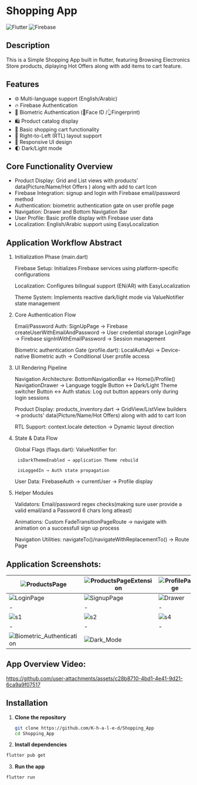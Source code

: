 # Shopping App

![Flutter](https://img.shields.io/badge/Flutter-%2302569B.svg?style=for-the-badge&logo=Flutter&logoColor=white)
![Firebase](https://img.shields.io/badge/Firebase-039BE5?style=for-the-badge&logo=Firebase&logoColor=white)

## Description
This is a Simple Shopping App built in flutter,
featuring Browsing Electronics Store products, diplaying Hot Offers along with add items to cart feature.

## Features

- 🌐 Multi-language support (English/Arabic)
- 🔥 Firebase Authentication
- 🔐 Biometric Authentication (👤Face ID /👆Fingerprint) 
- 🛍 Product catalog display
- 🛒 Basic shopping cart functionality
- 🔄 Right-to-Left (RTL) layout support
- 🎨 Responsive UI design
- 🌓 Dark/Light mode

## Core Functionality Overview
 - Product Display: Grid and List views with products' data(Picture/Name/Hot Offers ) along with add to cart Icon
 - Firebase Integration: signup and login with Firebase email/password method
 - Authentication: biometric authentication gate on user profile page 
 - Navigation: Drawer and Bottom Navigation Bar
 - User Profile: Basic profile display with Firebase user data
 - Localization: English/Arabic support using EasyLocalization

 ## Application Workflow Abstract

1. Initialization Phase (main.dart)

    Firebase Setup: Initializes Firebase services using platform-specific configurations

    Localization: Configures bilingual support (EN/AR) with EasyLocalization

    Theme System: Implements reactive dark/light mode via ValueNotifier state management

2. Core Authentication Flow

    Email/Password Auth:
    SignUpPage → Firebase createUserWithEmailAndPassword → User credential storage
    LoginPage → Firebase signInWithEmailPassword → Session management

    Biometric authentication Gate (profile.dart):
    LocalAuthApi → Device-native Biometric auth → Conditional User profile access

3. UI Rendering Pipeline

    Navigation Architecture:
    BottomNavigationBar ↔ Home()/Profile()
    NavigationDrawer → Language toggle Button ↔ Dark/Light Theme switcher Button ↔ Auth status: Log out button appears only during login sessions  

    Product Display:
    products_inventory.dart → GridView/ListView builders → products' data(Picture/Name/Hot Offers) along with add to cart Icon

    RTL Support:
    context.locale detection → Dynamic layout direction

4. State & Data Flow

    Global Flags (flags.dart):
    ValueNotifier<bool> for:

        isDarkThemeEnabled → application Theme rebuild

        isLoggedIn → Auth state propagation

    User Data:
    FirebaseAuth → currentUser → Profile display

5. Helper Modules

    Validators: Email/password regex checks(making sure user provide a valid email/and a Password 6 chars long atleast)

    Animations: Custom FadeTransitionPageRoute → navigate with animation on a successfull sign up process

    Navigation Utilities:
    navigateTo()/navigateWithReplacementTo() → Route Page 


## Application Screenshots: 
|![ProductsPage](https://github.com/user-attachments/assets/c2cb11db-f4df-446e-9952-ab6f41167ccf)|![ProductsPageExtension](https://github.com/user-attachments/assets/716746c4-68aa-4cc5-9c5d-48627fa046a2)|![ProfilePage](https://github.com/user-attachments/assets/e2104884-7d78-44b9-9e95-3e790610b599)|
|-|-|-|
|![LoginPage](https://github.com/user-attachments/assets/50f722f8-5e43-4a19-92d4-4446f1d1062e)|![SignupPage](https://github.com/user-attachments/assets/38c11403-ea3a-406e-8e51-46f5e6b29c14)|![Drawer](https://github.com/user-attachments/assets/954ee093-1de8-4515-81ab-8e6863bd000f)|
|-|-|-|
|![s1](https://github.com/user-attachments/assets/eccb7741-4616-463a-ae1d-94815bc9b4f6)|![s2](https://github.com/user-attachments/assets/cba7340b-9cd4-46af-ad5e-b797bd1996f0)|![s4](https://github.com/user-attachments/assets/2514a5c1-8523-47e3-a824-60946802d615)|
|-|-|-|
|![Biometric_Authentication](https://github.com/user-attachments/assets/9385e045-b506-4672-8b91-9e931fd83fac)|![Dark_Mode](https://github.com/user-attachments/assets/01c6bcea-5b85-41b2-aa9c-a860ae45f5f3)||

## App Overview Video:
https://github.com/user-attachments/assets/c28b8710-4bd1-4e41-9d21-6ca9a9f07517

## Installation
1. **Clone the repository**
   ```bash
   git clone https://github.com/K-h-a-l-e-d/Shopping_App
   cd Shopping_App
2. **Install dependencies**
```bash
flutter pub get
```
3. **Run the app**
```bash
flutter run
```
